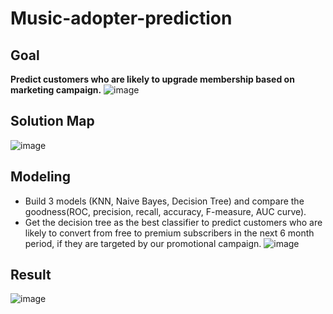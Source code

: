 # Music-adopter-prediction

## Goal
**Predict customers who are likely to upgrade membership based on marketing campaign.**
![image](https://user-images.githubusercontent.com/59221097/221768064-a7a91a49-d811-4722-8cf2-cf888b8c401b.png)

## Solution Map
![image](https://user-images.githubusercontent.com/59221097/221768589-be9ef7ce-6052-4ee3-b979-d8d01b80bda6.png)

## Modeling
- Build 3 models (KNN, Naive Bayes, Decision Tree) and compare the goodness(ROC, precision, recall, accuracy, F-measure, AUC curve).
- Get the decision tree as the best classifier to predict customers who are likely to convert from free to premium subscribers in the next 6 month period, if they are targeted by our promotional campaign.
![image](https://user-images.githubusercontent.com/59221097/221768449-da1048f5-9a6d-40e8-bf2d-497be82f2d93.png)

## Result
![image](https://user-images.githubusercontent.com/59221097/221769828-db790e73-7624-4ab1-948a-bae1b5ddbf75.png)
